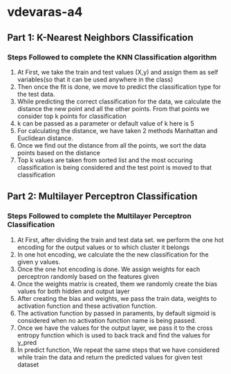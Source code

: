 # vdevaras-a4

## Part 1: K-Nearest Neighbors Classification

### Steps Followed to complete the KNN Classification algorithm

1. At First, we take the train and test values (X,y) and assign them as self variables(so that it can be used anywhere in the class)
2. Then once the fit is done, we move to predict the classification type for the test data.
3. While predicting the correct classification for the data, we calculate the distance the new point and all the other points. From that points we consider top k points for classification
4. k can be passed as a parameter or default value of k here is 5
5. For calculating the distance, we have taken 2 methods Manhattan and Euclidean distance.
6. Once we find out the distance from all the points, we sort the data points based on the distance
7. Top k values are taken from sorted list and the most occuring classification is being considered and the test point is moved to that classification

## Part 2: Multilayer Perceptron Classification

### Steps Followed to complete the Multilayer Perceptron Classification

1. At First, after dividing the train and test data set. we perform the one hot encoding for the output values or to which cluster it belongs
2. In one hot encoding, we calculate the the new classification for the given y values.
3. Once the one hot encoding is done. We assign weights for each perceptron randomly based on the features given
4. Once the weights matrix is created, them we randomly create the bias values for both hidden and output layer
5. After creating the bias and weights, we pass the train data, weights to activation function and these activation function.
6. The activation function by passed in paraments, by default sigmoid is considered when no activation function name is being passed.
7. Once we have the values for the output layer, we pass it to the cross entropy function which is used to back track and find the values for y_pred
8. In predict function, We repeat the same steps that we have considered while train the data and return the predicted values for given test dataset